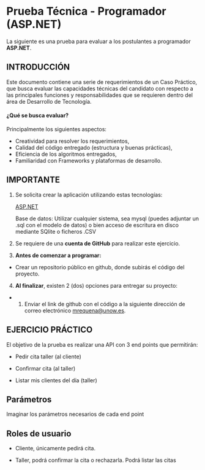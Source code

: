 # Prueba Técnica - Programador (ASP.NET)

La siguiente es una prueba para evaluar a los postulantes a programador **ASP.NET**.

## INTRODUCCIÓN

Este documento contiene una serie de requerimientos de un Caso Práctico, que busca evaluar las capacidades técnicas del candidato con respecto a las principales funciones y responsabilidades que se requieren dentro del área de Desarrollo de Tecnología.

#### ¿Qué se busca evaluar?

Principalmente los siguientes aspectos:

+ Creatividad para resolver los requerimientos,
+ Calidad del código entregado (estructura y buenas prácticas),
+ Eficiencia de los algoritmos entregados,
+ Familiaridad con Frameworks y plataformas de desarrollo.

## IMPORTANTE

1. Se solicita crear la aplicación utilizando estas tecnologías:

	[ASP.NET](https://dotnet.microsoft.com/en-us/)

	Base de datos: Utilizar cualquier sistema, sea mysql (puedes adjuntar un .sql con el modelo de datos) o bien acceso de escritura en disco mediante SQlite o ficheros .CSV

2. Se requiere de una **cuenta de GitHub** para realizar este ejercicio.

3.  **Antes de comenzar a programar:**

* Crear un repositorio público en github, donde subirás el código del proyecto.

4.  **Al finalizar**, existen 2 (dos) opciones para entregar su proyecto:

* 1) Enviar el link de github con el código a la siguiente dirección de correo electrónico [mrequena@unow.es](mailto:mrequena@unow.es).

## EJERCICIO PRÁCTICO

El objetivo de la prueba es realizar una API con 3 end points que permitirán:

* Pedir cita taller (al cliente)

* Confirmar cita (al taller)

* Listar mis clientes del día (taller)

## Parámetros
Imaginar los parámetros necesarios de cada end point

## Roles de usuario

* Cliente, únicamente pedirá cita.

* Taller, podrá confirmar la cita o rechazarla. Podrá listar las citas
